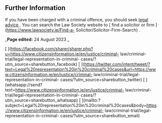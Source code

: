 ##  Further Information

If you have been charged with a criminal offence, you should seek [ legal
advice ](/en/justice/courtroom/solicitors/) . You can search the Law Society
website to [ find a solicitor or firm ](https://www.lawsociety.ie/Find-a-
Solicitor/Solicitor-Firm-Search) .

_**Page edited:** 24 August 2023 _

[
](https://facebook.com/sharer/sharer.php?u=https://www.citizensinformation.ie/en/justice/criminal-
law/criminal-trial/legal-representation-in-criminal-
cases/?utm_source=sharebutton_facebook) [
](https://twitter.com/intent/tweet/?text=Legal%20representation%20in%20criminal%20cases&url=https://www.citizensinformation.ie/en/justice/criminal-
law/criminal-trial/legal-representation-in-criminal-
cases/?utm_source=sharebutton_twitter) [
](whatsapp://send?text=https://www.citizensinformation.ie/en/justice/criminal-
law/criminal-trial/legal-representation-in-criminal-
cases/?utm_source=sharebutton_whatsapp) [
](mailto:?subject=Legal%20representation%20in%20criminal%20cases&body=https://www.citizensinformation.ie/en/justice/criminal-
law/criminal-trial/legal-representation-in-criminal-
cases/?utm_source=sharebutton_email) [ ](javascript:void\(0\))
